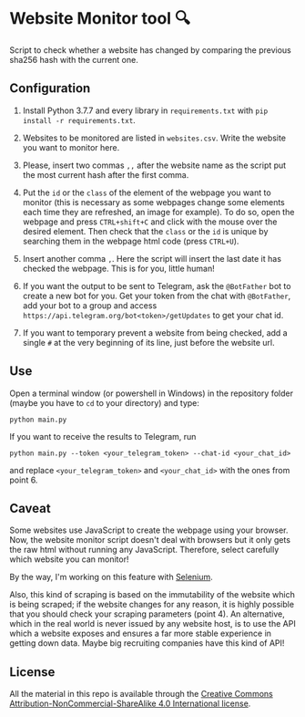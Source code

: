 # Website Monitor tool 🔍
Script to check whether a website has changed by comparing 
the previous sha256 hash with the current one.

## Configuration
1. Install Python 3.7.7 and every library in `requirements.txt` with
   `pip install -r requirements.txt`.

2. Websites to be monitored are listed in  `websites.csv`. 
   Write the website you want to monitor here.

3. Please, insert two commas `,,` after the website name as the script
   put the most current hash after the first comma.
   
4. Put the `id` or the `class` of the element of the webpage
   you want to monitor (this is necessary as some webpages change
   some elements each time they are refreshed, an image for example).
   To do so, open the webpage and press `CTRL+shift+C` and click with
   the mouse over the desired element. Then check that 
   the `class` or the `id` is unique by searching them in the webpage 
   html code (press `CTRL+U`).
   
5. Insert another comma `,`. Here the script will insert the last date
   it has checked the webpage. This is for you, little human!

6. If you want the output to be sent to Telegram, ask the `@BotFather` bot to create a new bot for you.
   Get your token from the chat with `@BotFather`, add your bot 
   to a group and access `https://api.telegram.org/bot<token>/getUpdates` 
   to get your chat id.

7. If you want to temporary prevent a website from being checked, add
   a single ``#`` at the very beginning of its line, just before the
   website url.

## Use
Open a terminal window (or powershell in Windows) in the repository folder
(maybe you have to `cd` to your directory) and type:
```shell script
python main.py
```

If you want to receive the results to Telegram, 
run 
```shell script
python main.py --token <your_telegram_token> --chat-id <your_chat_id>
```
and replace `<your_telegram_token>` and `<your_chat_id>` with the ones from point 6.

## Caveat
Some websites use JavaScript to create the webpage using your browser.
Now, the website monitor script doesn't deal with browsers but it only
gets the raw html without running any JavaScript.
Therefore, select carefully which website you can monitor!

By the way, I'm working on this feature with [Selenium](https://www.selenium.dev/).

Also, this kind of scraping is based on the immutability of the website
which is being scraped; if the website changes for any reason, it is 
highly possible that you should check your scraping parameters (point 4).
An alternative, which in the real world is never issued by any website host,
is to use the API which a website exposes and ensures a far more stable
experience in getting down data. 
Maybe big recruiting companies have this kind of API!

## License 

All the material in this repo is available through the
[Creative Commons Attribution-NonCommercial-ShareAlike 4.0 International license](https://creativecommons.org/licenses/by-nc-sa/4.0/>).
